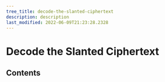 ```yaml
---
tree_title: decode-the-slanted-ciphertext
description: description
last_modified: 2022-06-09T21:23:28.2328
---
```


# Decode the Slanted Ciphertext

## Contents
